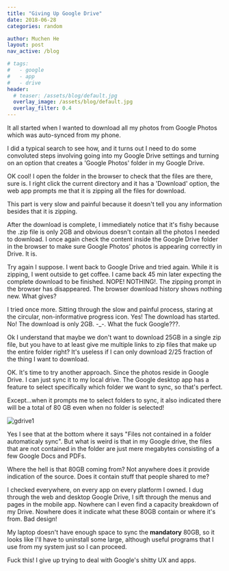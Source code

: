 ```yaml
---
title: "Giving Up Google Drive"
date: 2018-06-28
categories: random

author: Muchen He
layout: post
nav_active: /blog

# tags:
#   - google
#   - app
#   - drive
header:
  # teaser: /assets/blog/default.jpg
  overlay_image: /assets/blog/default.jpg
  overlay_filter: 0.4
---
```


It all started when I wanted to download all my photos from Google Photos which was auto-synced from my phone.

I did a typical search to see how, and it turns out I need to do some convoluted steps involving going into my Google Drive settings and turning on an option that creates a 'Google Photos' folder in my Google Drive.

OK cool! I open the folder in the browser to check that the files are there, sure is. I right click the current directory and it has a 'Download' option, the web app prompts me that it is zipping all the files for download.

This part is very slow and painful because it doesn't tell you any information besides that it is zipping.

After the download is complete, I immediately notice that it's fishy because the .zip file is only 2GB and obvious doesn't contain all the photos I needed to download. I once again check the content inside the Google Drive folder in the browser to make sure Google Photos' photos is appearing correctly in Drive. It is.

Try again I suppose. I went back to Google Drive and tried again. While it is zipping, I went outside to get coffee. I came back 45 min later expecting the complete download to be finished. NOPE! NOTHING!. The zipping prompt in the browser has disappeared. The browser download history shows nothing new. What gives?

I tried once more. Sitting through the slow and painful process, staring at the circular, non-informative progress icon. Yes! The download has started. No! The download is only 2GB. -_-. What the fuck Google???.

Ok I understand that maybe we don't want to download 25GB in a single zip file, but you have to at least give me multiple links to zip files that make up the entire folder right? It's useless if I can only download 2/25 fraction of the thing I want to download.

OK. It's time to try another approach. Since the photos reside in Google Drive. I can just sync it to my local drive. The Google desktop app has a feature to select specifically which folder we want to sync, so that's perfect.

Except...when it prompts me to select folders to sync, it also indicated there will be a total of 80 GB even when no folder is selected!

![gdrive1]({{"/assets/blog/gdrive1.png"}})

Yes I see that at the bottom where it says "Files not contained in a folder automaticaly sync". But what is weird is that in my Google drive, the files that are not contained in the folder are just mere megabytes consisting of a few Google Docs and PDFs.

Where the hell is that 80GB coming from? Not anywhere does it provide indication of the source. Does it contain stuff that people shared to me?

I checked everywhere, on every app on every platform I owned. I dug through the web and desktop Google Drive, I sift through the menus and pages in the mobile app. Nowhere can I even find a capacity breakdown of my Drive. Nowhere does it indicate what these 80GB contain or where it's from. Bad design!

My laptop doesn't have enough space to sync the **mandatory** 80GB, so it looks like I'll have to uninstall some large, although useful programs that I use from my system just so I can proceed.

Fuck this! I give up trying to deal with Google's shitty UX and apps.